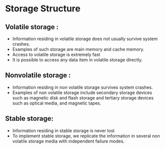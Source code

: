 # Storage Structure

## Volatile storage :

 - Information residing in volatile storage does not usually survive system crashes.
 - Examples of such storage are main memory and cache memory.
 - Access to volatile storage is extremely fast
 - It is possible to access any data item in volatile storage directly.
## Nonvolatile storage :

 - Information residing in non volatile storage survives
system crashes.
 - Examples of non volatile storage include secondary storage
devices such as magnetic disk and flash storage and tertiary storage devices such as optical media, and magnetic tapes.

## Stable storage:
 - Information residing in stable storage is never lost
 - To implement stable storage, we replicate the information in several non volatile storage media with independent failure modes.
